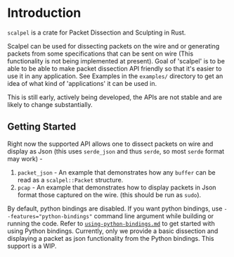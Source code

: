 # Introduction

`scalpel` is a crate for Packet Dissection and Sculpting in Rust.

Scalpel can be used for dissecting packets on the wire and or generating packets from some specifications that can be sent on wire (This functionality is not being implemented at present). Goal of 'scalpel' is to be able to be able to make packet dissection API friendly so that it's easier to use it in any application. See Examples in the `examples/` directory to get an idea of what kind of 'applications' it can be used in.

This is still early, actively being developed, the APIs are not stable and are likely to change substantially.

## Getting Started

Right now the supported API allows one to dissect packets on wire and display as Json (this uses `serde_json` and thus `serde`, so most `serde` format may work) -
1. `packet_json` - An example that demonstrates how any `buffer` can be read as a `scalpel::Packet` structure.
1. `pcap` - An example that demonstrates how to display packets in Json format those captured on the wire. (this should be run as `sudo`).

By default, python bindings are disabled. If you want python bindings, use `--features="python-bindings"` command line argument while building or running the code. Refer to [`using-python-bindings.md`](https://github.com/gabhijit/scalpel/blob/master/using-python-bindings.md) to get started with using Python bindings. Currently, only we provide a basic dissection and displaying a packet as json functionality from the Python bindings. This support is a WIP.
